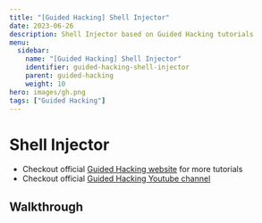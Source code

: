 ```yaml
---
title: "[Guided Hacking] Shell Injector"
date: 2023-06-26
description: Shell Injector based on Guided Hacking tutorials
menu:
  sidebar:
    name: "[Guided Hacking] Shell Injector"
    identifier: guided-hacking-shell-injector
    parent: guided-hacking
    weight: 10
hero: images/gh.png
tags: ["Guided Hacking"]
---
```


# Shell Injector
- Checkout official [Guided Hacking website](https://guidedhacking.com) for more tutorials
- Checkout official [Guided Hacking Youtube channel](https://www.youtube.com/@GuidedHacking)
## Walkthrough